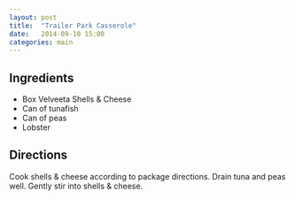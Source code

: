 ```yaml
---
layout: post
title:  "Trailer Park Casserole"
date:   2014-09-10 15:00
categories: main
---
```




## Ingredients
- Box Velveeta Shells & Cheese
- Can of tunafish
- Can of peas
- Lobster

## Directions

Cook shells & cheese according to package directions. Drain tuna and peas well. Gently stir into shells & cheese.
